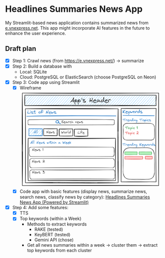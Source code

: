 # Headlines Summaries News App
My Streamlit-based news application contains summarized news from [e.vnexpress.net](https://e.vnexpress.net/). This app might incorporate AI features in the future to enhance the user experience.

## Draft plan

- [x] Step 1: Crawl news (from <https://e.vnexpress.net/>) $\to$ summarize
- [x] Step 2: Build a database with
    - Local: SQLite
    - Cloud: PostgreSQL or ElasticSearch (choose PostgreSQL on Neon)
- [x] Step 3: Code app using Streamlit
    - [x] Wireframe
    ![wireframe](https://raw.githubusercontent.com/ptpuyen1511/headlines-summaries-news-app/main/imgs/wireframe.excalidraw.png)
    - [x] Code app with basic features (display news, summarize news, search news, classify news by category): [Headlines Summaries News App (Powered by Streamlit)](https://headlines-summaries-news-app.streamlit.app/)
- [x] Step 4: Add some features:
    - [x] TTS
    - [x] Top keywords (within a Week)
        - Methods to extract keywords
            - RAKE (tested)
            - KeyBERT (tested)
            - Gemini API (chose)
        - Get all news summaries within a week $\to$ cluster them $\to$ extract top keywords from each cluster

 
